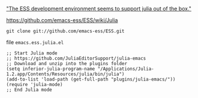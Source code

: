 
["The ESS development environment seems to support julia out of the box."](https://emacs.stackexchange.com/questions/16444/how-do-you-configure-emacs-for-julia) 

https://github.com/emacs-ess/ESS/wiki/Julia

    git clone git://github.com/emacs-ess/ESS.git


file `emacs.ess.julia.el`  

```
;; Start Julia mode
;; https://github.com/JuliaEditorSupport/julia-emacs
;; Download and unzip into the plugins folder
(setq inferior-julia-program-name "/Applications/Julia-1.2.app/Contents/Resources/julia/bin/julia")
(add-to-list 'load-path (get-full-path "plugins/julia-emacs/"))
(require 'julia-mode)
;; End Julia mode 
```
